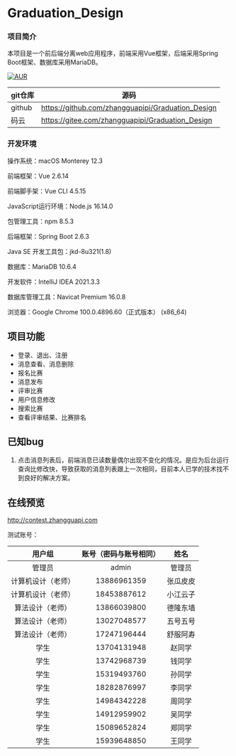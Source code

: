 # Graduation_Design

### 项目简介

本项目是一个前后端分离web应用程序，前端采用Vue框架，后端采用Spring Boot框架、数据库采用MariaDB。

[![AUR](https://img.shields.io/badge/license-GPL-blue.svg)](https://github.com/zhangguapipi/Graduation_Design/blob/main/LICENSE)

|  git仓库 |  源码  |
|---|---|
|  github |  https://github.com/zhangguapipi/Graduation_Design   |
|  码云  |  https://gitee.com/zhangguapipi/Graduation_Design   |

### 开发环境
操作系统：macOS Monterey 12.3

前端框架：Vue 2.6.14

前端脚手架：Vue CLI 4.5.15

JavaScript运行环境：Node.js 16.14.0

包管理工具：npm 8.5.3

后端框架：Spring Boot 2.6.3

Java SE 开发工具包：jkd-8u321(1.8)

数据库：MariaDB 10.6.4

开发软件：IntelliJ IDEA 2021.3.3

数据库管理工具：Navicat Premium 16.0.8

浏览器：Google Chrome 100.0.4896.60（正式版本） (x86_64)



## 项目功能

* 登录、退出、注册
* 消息查看、消息删除
* 报名比赛
* 消息发布
* 评审比赛
* 用户信息修改
* 搜索比赛
* 查看评审结果、比赛排名



## 已知bug

1. 点击消息列表后，前端消息已读数量偶尔出现不变化的情况。是应为后台运行查询比修改快，导致获取的消息列表跟上一次相同，目前本人已学的技术找不到良好的解决方案。



## 在线预览

http://contest.zhangguapi.com

测试账号：

|       用户组       | 账号（密码与账号相同） |   姓名   |
| :----------------: | :--------------------: | :------: |
|       管理员       |         admin          |  管理员  |
| 计算机设计（老师） |      13886961359       | 张瓜皮皮 |
| 计算机设计（老师） |      18453887612       | 小江云子 |
|  算法设计（老师）  |      13866039800       | 德隆东墙 |
|  算法设计（老师）  |      13027048577       | 五号五号 |
|  算法设计（老师）  |      17247196444       | 舒服阿寿 |
|        学生        |      13704131948       |  赵同学  |
|        学生        |      13742968739       |  钱同学  |
|        学生        |      15319493760       |  孙同学  |
|        学生        |      18282876997       |  李同学  |
|        学生        |      14984342228       |  周同学  |
|        学生        |      14912959902       |  吴同学  |
|        学生        |      15089652824       |  郑同学  |
|        学生        |      15939648850       |  王同学  |